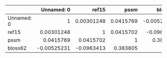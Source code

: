 |            |   Unnamed: 0 |       ref15 |      pssm |     bloss62 |
|:-----------|-------------:|------------:|----------:|------------:|
| Unnamed: 0 |   1          |  0.00301248 | 0.0415769 | -0.00525231 |
| ref15      |   0.00301248 |  1          | 0.0415702 | -0.0963413  |
| pssm       |   0.0415769  |  0.0415702  | 1         |  0.383805   |
| bloss62    |  -0.00525231 | -0.0963413  | 0.383805  |  1          |